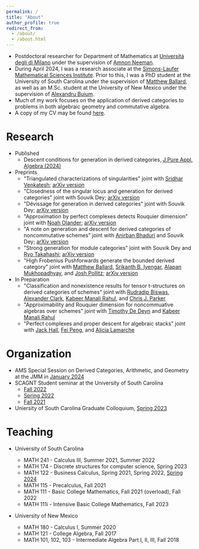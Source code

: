 ```yaml
---
permalink: /
title: "About"
author_profile: true
redirect_from: 
  - /about/
  - /about.html
---
```

- Postdoctoral researcher for Department of Mathematics at [Universitá degli di Milano](https://www.unimi.it/en) under the supervision of [Amnon Neeman](https://www.unimi.it/en/ugov/person/amnon-neeman).
- During April 2024, I was a research associate at the [Simons-Laufer Mathematical Sciences Institute](https://www.slmath.org/programs/356). Prior to this, I was a PhD student at the University of South Carolina under the supervision of [Matthew Ballard](https://www.matthewrobertballard.com), as well as an M.Sc. student at the University of New Mexico under the supervision of [Alexandru Buium](http://www.math.unm.edu/~buium). 
- Much of my work focuses on the application of derived categories to problems in both algebraic geometry and commutative algebra. 
- A copy of my CV may be found [here](/LankCV.pdf).

Research
==
- Published
  - Descent conditions for generation in derived categories, [J.Pure Appl. Algebra (2024)](https://doi.org/10.1016/j.jpaa.2024.107671)
- Preprints
  - "Triangulated characterizations of singularities" joint with [Sridhar Venkatesh](https://sites.google.com/view/sridhar-venkatesh); [arXiv version](https://arxiv.org/abs/2405.04389)
  - "Closedness of the singular locus and generation for derived categories" joint with Souvik Dey; [arXiv version](https://arxiv.org/abs/2403.19564)
  - "Dévissage for generation in derived categories" joint with Souvik Dey; [arXiv version](http://arxiv.org/abs/2401.13661)
  - "Approximation by perfect complexes detects Rouquier dimension" joint with [Noah Olander](https://noaholander.github.io/); [arXiv version](https://arxiv.org/abs/2401.10146)
  - "A note on generation and descent for derived categories of noncommutative schemes" joint with [Anirban Bhaduri](https://sc.edu/study/colleges_schools/artsandsciences/mathematics/our_people/directory/bhaduri_anirban.php) and Souvik Dey; [arXiv version](http://arxiv.org/abs/2312.02840)
  - "Strong generation for module categories" joint with Souvik Dey and [Ryo Takahashi](https://www.math.nagoya-u.ac.jp/~takahashi/); [arXiv version](https://arxiv.org/abs/2307.13675)
  - "High Frobenius Pushforwards generate the bounded derived category" joint with [Matthew Ballard](https://www.matthewrobertballard.com/), [Srikanth B. Iyengar](https://www.math.utah.edu/~iyengar/), [Alapan Mukhopadhyay](http://www-personal.umich.edu/~alapanm/), and [Josh Pollitz](https://www.joshpollitz.com/); [arXiv version](https://arxiv.org/abs/2303.18085)
 - In Preparation
   - "Classification and nonexistence results for tensor t-structures on derived categories of schemes" joint with [Rudradip Biswas](https://sites.google.com/view/rudradip-biswas/home), [Alexander Clark](https://sites.google.com/site/alexanderpclarkmath/), [Kabeer Manali Rahul](https://maths.anu.edu.au/people/kabeer-manali-rahul), and [Chris J. Parker](https://trr358.math.uni-bielefeld.de/people/view/756)
   - "Approximability and Rouquier dimension for noncommuative algebras over schemes" joint with [Timothy De Deyn](https://tdedeyn.github.io/) and [Kabeer Manali Rahul](https://maths.anu.edu.au/people/kabeer-manali-rahul)
   - "Perfect complexes and proper descent for algebraic stacks" joint with [Jack Hall](https://blogs.unimelb.edu.au/jack-hall/), [Fei Peng](https://algebraicgeometry.science.unimelb.edu.au/#tab171), and [Alicia Lamarche](https://alicialamarche.com/about)


Organization
===
- AMS Special Session on Derived Categories, Arithmetic, and Geometry at the JMM in [January 2024](https://www.jointmathematicsmeetings.org/meetings/national/jmm2024/2300_program_ss105.html#title)
- SCAGNT Student seminar at the University of South Carolina
  - [Fall 2022](https://www.scagnt.org/student_seminar/) 
  - [Spring 2022](https://www.scagnt.org/student_seminar/spring/2022/index.html)
  - [Fall 2021](https://www.scagnt.org/student_seminar/fall/2021/index.html)	
- Uniersity of South Carolina Graduate Colloquium, [Spring 2023](https://www.jonathanmichaelsmith.com/graduate-colloquium-spring-2023)
   
Teaching
==

- University of South Carolina
  - MATH 241 - Calculus III, Summer 2021, Summer 2022
  - MATH 174 - Discrete structures for computer science, Spring 2023
  - MATH 122 - Business Calculus, Spring 2021, Spring 2022, [Spring 2024](/teaching/USCMATH122S24/USCMATH122S24.html)
  - MATH 115 - Precalculus, Fall 2021
  - MATH 111 - Basic College Mathematics, Fall 2021 (overload), Fall 2022
  - MATH 111i - Intensive Basic College Mathematics, Fall 2023

- University of New Mexico
  - MATH 180 - Calculus I, Summer 2020
  - MATH 121 - College Algebra, Fall 2017
  - MATH 101, 102, 103 - Intermediate Algebra Part I, II, III, Fall 2018
